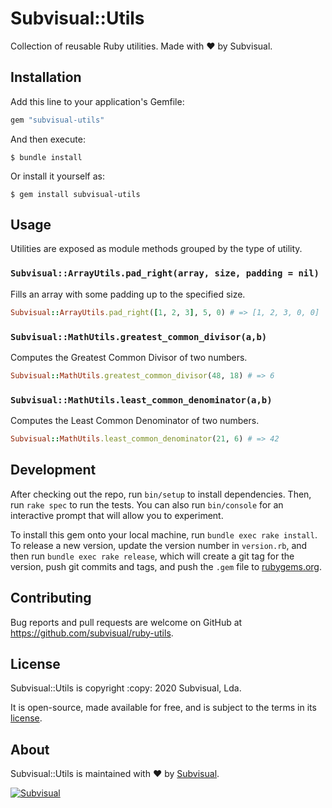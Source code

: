 Subvisual::Utils
================

Collection  of reusable Ruby utilities. Made with :heart: by Subvisual.


Installation
------------

Add this line to your application's Gemfile:

```ruby
gem "subvisual-utils"
```

And then execute:

    $ bundle install

Or install it yourself as:

    $ gem install subvisual-utils


Usage
-----

Utilities are exposed as module methods grouped by the type of utility.


### `Subvisual::ArrayUtils.pad_right(array, size, padding = nil)`

Fills an array with some padding up to the specified size.

```ruby
Subvisual::ArrayUtils.pad_right([1, 2, 3], 5, 0) # => [1, 2, 3, 0, 0]
```


### `Subvisual::MathUtils.greatest_common_divisor(a,b)`

Computes the Greatest Common Divisor of two numbers.

```ruby
Subvisual::MathUtils.greatest_common_divisor(48, 18) # => 6
```


### `Subvisual::MathUtils.least_common_denominator(a,b)`

Computes the Least Common Denominator of two numbers.

```ruby
Subvisual::MathUtils.least_common_denominator(21, 6) # => 42
```


Development
-----------

After checking out the repo, run `bin/setup` to install dependencies. Then,
run `rake spec` to run the tests. You can also run `bin/console` for an
interactive prompt that will allow you to experiment.

To install this gem onto your local machine, run `bundle exec rake install`.
To release a new version, update the version number in `version.rb`, and then
run `bundle exec rake release`, which will create a git tag for the version,
push git commits and tags, and push the `.gem` file to
[rubygems.org](https://rubygems.org).


Contributing
------------

Bug reports and pull requests are welcome on GitHub at
https://github.com/subvisual/ruby-utils.


License
-----

Subvisual::Utils is copyright :copy: 2020 Subvisual, Lda.

It is open-source, made available for free, and is subject to the terms in
its [license].


About
-----

Subvisual::Utils is maintained with :heart: by [Subvisual][subvisual].

[![Subvisual][subvisual-logo]][subvisual]


[license]: ./LICENSE.txt
[subvisual]: http://subvisual.com
[subvisual-logo]: https://raw.githubusercontent.com/subvisual/guides/master/github/templates/logos/blue.png
